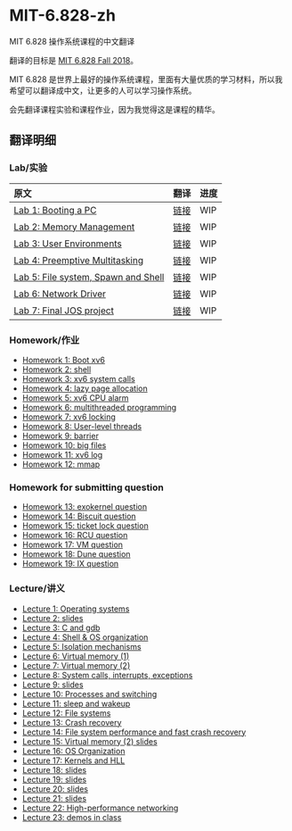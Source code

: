 # MIT-6.828-zh

MIT 6.828 操作系统课程的中文翻译

翻译的目标是 [MIT 6.828 Fall 2018](https://pdos.csail.mit.edu/6.828/2018/schedule.html)。

MIT 6.828 是世界上最好的操作系统课程，里面有大量优质的学习材料，所以我希望可以翻译成中文，让更多的人可以学习操作系统。

会先翻译课程实验和课程作业，因为我觉得这是课程的精华。

## 翻译明细

### Lab/实验

| 原文                                                                                    | 翻译                                                                       | 进度 |
| :-------------------------------------------------------------------------------------- | :------------------------------------------------------------------------- | :--- |
| [Lab 1: Booting a PC](https://pdos.csail.mit.edu/6.828/2018/labs/lab1/)                 | [链接](./blob/main/Lab%201%3A%20Booting%20a%20PC.md)                       | WIP  |
| [Lab 2: Memory Management](https://pdos.csail.mit.edu/6.828/2018/labs/lab2/)            | [链接](./blob/main/Lab%202%3A%20Memory%20Management.md)                    | WIP  |
| [Lab 3: User Environments](https://pdos.csail.mit.edu/6.828/2018/labs/lab3/)            | [链接](./blob/main/Lab%203%3A%20User%20Environments.md)                    | WIP  |
| [Lab 4: Preemptive Multitasking](https://pdos.csail.mit.edu/6.828/2018/labs/lab4/)      | [链接](./blob/main/Lab%204%3A%20Preemptive%20Multitasking.md)              | WIP  |
| [Lab 5: File system, Spawn and Shell](https://pdos.csail.mit.edu/6.828/2018/labs/lab5/) | [链接](./blob/main/Lab%205%3A%20File%20system%2C%20Spawn%20and%20Shell.md) | WIP  |
| [Lab 6: Network Driver](https://pdos.csail.mit.edu/6.828/2018/labs/lab6/)               | [链接](./blob/main/Lab%206%3A%20Network%20Driver.md)                       | WIP  |
| [Lab 7: Final JOS project](https://pdos.csail.mit.edu/6.828/2018/labs/lab7/)            | [链接](./blob/main/Lab%207%3A%20Final%20JOS%20project.md)                  | WIP  |

### Homework/作业

-   [Homework 1: Boot xv6](https://pdos.csail.mit.edu/6.828/2018/homework/xv6-boot.html)
-   [Homework 2: shell](https://pdos.csail.mit.edu/6.828/2018/homework/xv6-shell.html)
-   [Homework 3: xv6 system calls](https://pdos.csail.mit.edu/6.828/2018/homework/xv6-syscall.html)
-   [Homework 4: lazy page allocation]()
-   [Homework 5: xv6 CPU alarm](https://pdos.csail.mit.edu/6.828/2018/homework/xv6-alarm.html)
-   [Homework 6: multithreaded programming](https://pdos.csail.mit.edu/6.828/2018/homework/lock.html)
-   [Homework 7: xv6 locking](https://pdos.csail.mit.edu/6.828/2018/homework/xv6-lock.html)
-   [Homework 8: User-level threads](https://pdos.csail.mit.edu/6.828/2018/homework/xv6-uthread.html)
-   [Homework 9: barrier](https://pdos.csail.mit.edu/6.828/2018/homework/barrier.html)
-   [Homework 10: big files](https://pdos.csail.mit.edu/6.828/2018/homework/xv6-big-files.html)
-   [Homework 11: xv6 log](https://pdos.csail.mit.edu/6.828/2018/homework/xv6-new-log.html)
-   [Homework 12: mmap](https://pdos.csail.mit.edu/6.828/2018/homework/mmap.html)

### Homework for submitting question

-   [Homework 13: exokernel question](https://pdos.csail.mit.edu/6.828/2018/homework/exok.html)
-   [Homework 14: Biscuit question](https://pdos.csail.mit.edu/6.828/2018/homework/biscuit.html)
-   [Homework 15: ticket lock question](https://pdos.csail.mit.edu/6.828/2018/homework/ticketlock.html)
-   [Homework 16: RCU question](https://pdos.csail.mit.edu/6.828/2018/homework/rcu.html)
-   [Homework 17: VM question](https://pdos.csail.mit.edu/6.828/2018/homework/vmware.html)
-   [Homework 18: Dune question](https://pdos.csail.mit.edu/6.828/2018/homework/dune.html)
-   [Homework 19: IX question](https://pdos.csail.mit.edu/6.828/2018/homework/ix.html)

### Lecture/讲义

-   [Lecture 1: Operating systems]()
-   [Lecture 2: slides]()
-   [Lecture 3: C and gdb]()
-   [Lecture 4: Shell & OS organization]()
-   [Lecture 5: Isolation mechanisms]()
-   [Lecture 6: Virtual memory (1)]()
-   [Lecture 7: Virtual memory (2)]()
-   [Lecture 8: System calls, interrupts, exceptions]()
-   [Lecture 9: slides]()
-   [Lecture 10: Processes and switching]()
-   [Lecture 11: sleep and wakeup]()
-   [Lecture 12: File systems]()
-   [Lecture 13: Crash recovery]()
-   [Lecture 14: File system performance and fast crash recovery]()
-   [Lecture 15: Virtual memory (2) slides]()
-   [Lecture 16: OS Organization]()
-   [Lecture 17: Kernels and HLL]()
-   [Lecture 18: slides]()
-   [Lecture 19: slides]()
-   [Lecture 20: slides]()
-   [Lecture 21: slides]()
-   [Lecture 22: High-performance networking]()
-   [Lecture 23: demos in class]()
